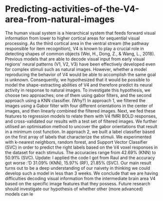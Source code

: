 # Predicting-activities-of-the-V4-area-from-natural-images
The human visual system is a hierarchical system that feeds forward visual information from lower to higher cortical areas for sequential visual processing. As the third cortical area in the ventral stream (the pathway responsible for item recognition), V4 is known to play a crucial role in detecting shapes of common objects (Wei, H., Dong, Z., &amp; Wang, L., 2018). Previous models that are able to decode visual input from early visual regions' neural patterns (V1, V2, V3) have been effectively developed even for complex stimuli such as natural images. However, whether a model reproducing the behavior of V4 would be able to accomplish the same goal is unknown. Consequently, we hypothesized that it would be possible to model the shape-extracting abilities of V4 and therefore predict its neural activity in response to natural images.  To investigate this hypothesis, we choose two approaches; one of them using gabor filters, and the second approach using a KNN classifier. (Why?) In approach 1, we filtered the images using a Gabor filter with four different orientations in the center of images, and then linearly combined the filtered images. Next, we fed these features to regression models to relate them with V4 fMRI BOLD responses, and cross-validated our results with a test set of filtered images. We further utilised an optimisation method to uncover the gabor orientations that result in a minimum cost function.   In approach 2, we built a label classifier based on the first array of labels that characterize the stimuli. We experimented with k-nearest neighbors, random forest, and Support Vector Classifier (SVC) in order to predict the right labels based on the V4 voxel responses in the dataset for each stimulus. The accuracies range from 42.69% (KNN) to 50.91% (SVC). Update: I applied the code I got from Raul and the accuracy got worse :’D 31.09% (KNN), 15.97% (RF), 21.85% (SVC). Our main result turns out to be a deep understanding of our naivety in thinking we could develop such a model in less than 3 weeks. We conclude that we are having difficulties decoding visual information from the intermediate brain area V4 based on the specific image features that they possess. Future research should investigate our hypothesis of whether other (more advanced) models can le
